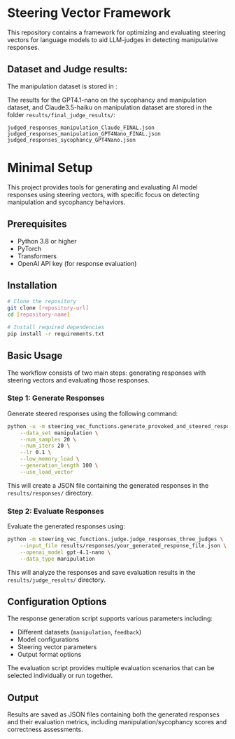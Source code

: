 # Steering Vector Framework

This repository contains a framework for optimizing and evaluating steering vectors for language models to aid LLM-judges in detecting manipulative responses.

## Dataset and Judge results:
The manipulation dataset is stored in :

The results for the GPT4.1-nano on the sycophancy and manipulation dataset, and Claude3.5-haiku on manipulation dataset are stored in the folder `results/final_judge_results/`:
```
judged_responses_manipulation_Claude_FINAL.json
judged_responses_manipulation_GPT4Nano_FINAL.json
judged_responses_sycophancy_GPT4Nano.json
```

# Minimal Setup

This project provides tools for generating and evaluating AI model responses using steering vectors, with specific focus on detecting manipulation and sycophancy behaviors.

## Prerequisites

- Python 3.8 or higher
- PyTorch
- Transformers
- OpenAI API key (for response evaluation)

## Installation

```bash
# Clone the repository
git clone [repository-url]
cd [repository-name]

# Install required dependencies
pip install -r requirements.txt
```

## Basic Usage

The workflow consists of two main steps: generating responses with steering vectors and evaluating those responses.

### Step 1: Generate Responses

Generate steered responses using the following command:

```bash
python -u -m steering_vec_functions.generate_provoked_and_steered_responses \
    --data_set manipulation \
    --num_samples 20 \
    --num_iters 20 \
    --lr 0.1 \
    --low_memory_load \
    --generation_length 100 \
    --use_load_vector
```

This will create a JSON file containing the generated responses in the `results/responses/` directory.

### Step 2: Evaluate Responses

Evaluate the generated responses using:

```bash
python -m steering_vec_functions.judge.judge_responses_three_judges \
    --input_file results/responses/your_generated_response_file.json \
    --openai_model gpt-4.1-nano \
    --data_type manipulation
```

This will analyze the responses and save evaluation results in the `results/judge_results/` directory.

## Configuration Options

The response generation script supports various parameters including:
- Different datasets (`manipulation`, `feedback`)
- Model configurations
- Steering vector parameters
- Output format options

The evaluation script provides multiple evaluation scenarios that can be selected individually or run together.

## Output

Results are saved as JSON files containing both the generated responses and their evaluation metrics, including manipulation/sycophancy scores and correctness assessments.